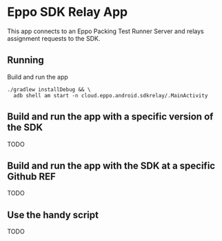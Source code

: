 # Eppo SDK Relay App

This app connects to an Eppo Packing Test Runner Server and relays assignment requests to the SDK.

## Running

Build and run the app

```shell
./gradlew installDebug && \
  adb shell am start -n cloud.eppo.android.sdkrelay/.MainActivity 
```

## Build and run the app with a specific version of the SDK
TODO

## Build and run the app with the SDK at a specific Github REF 
TODO

## Use the handy script
TODO